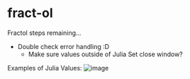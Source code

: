 # fract-ol

Fractol steps remaining...

- Double check error handling :D
  - Make sure values outside of Julia Set close window?

Examples of Julia Values:
![image](https://user-images.githubusercontent.com/101047194/185368030-fbc94406-3180-4d1f-b6f4-4ad8c9375577.png)
